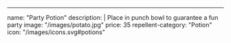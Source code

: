 ---
name: "Party Potion"
description: |
  Place in punch bowl to guarantee a fun party
image: "/images/potato.jpg"
price: 35
repellent-category: "Potion"
icon: "/images/icons.svg#potions"
